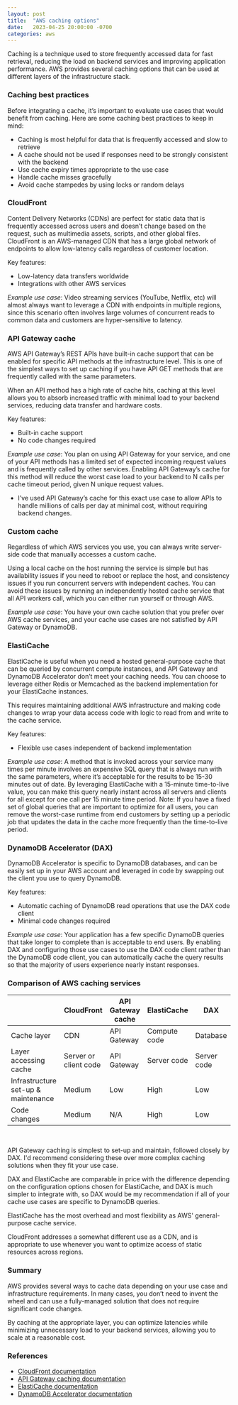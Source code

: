 ```yaml
---
layout: post
title:  "AWS caching options"
date:   2023-04-25 20:00:00 -0700
categories: aws
---
```


Caching is a technique used to store frequently accessed data for fast retrieval, reducing the load on backend services and improving application performance.  AWS provides several caching options that can be used at different layers of the infrastructure stack.

### Caching best practices
Before integrating a cache, it’s important to evaluate use cases that would benefit from caching.  Here are some caching best practices to keep in mind:
* Caching is most helpful for data that is frequently accessed and slow to retrieve
* A cache should not be used if responses need to be strongly consistent with the backend
* Use cache expiry times appropriate to the use case
* Handle cache misses gracefully
* Avoid cache stampedes by using locks or random delays

### CloudFront
Content Delivery Networks (CDNs) are perfect for static data that is frequently accessed across users and doesn’t change based on the request, such as multimedia assets, scripts, and other global files. CloudFront is an AWS-managed CDN that has a large global network of endpoints to allow low-latency calls regardless of customer location.

Key features:
* Low-latency data transfers worldwide
* Integrations with other AWS services

*Example use case*: Video streaming services (YouTube, Netflix, etc) will almost always want to leverage a CDN with endpoints in multiple regions, since this scenario often involves large volumes of concurrent reads to common data and customers are hyper-sensitive to latency.

### API Gateway cache
AWS API Gateway’s REST APIs have built-in cache support that can be enabled for specific API methods at the infrastructure level.  This is one of the simplest ways to set up caching if you have API GET methods that are frequently called with the same parameters.

When an API method has a high rate of cache hits, caching at this level allows you to absorb increased traffic with minimal load to your backend services, reducing data transfer and hardware costs.

Key features:
* Built-in cache support
* No code changes required

*Example use case*: You plan on using API Gateway for your service, and one of your API methods has a limited set of expected incoming request values and is frequently called by other services.  Enabling API Gateway’s cache for this method will reduce the worst case load to your backend to N calls per cache timeout period, given N unique request values.
* I’ve used API Gateway’s cache for this exact use case to allow APIs to handle millions of calls per day at minimal cost, without requiring backend changes.

### Custom cache
Regardless of which AWS services you use, you can always write server-side code that manually accesses a custom cache.

Using a local cache on the host running the service is simple but has availability issues if you need to reboot or replace the host, and consistency issues if you run concurrent servers with independent caches.  You can avoid these issues by running an independently hosted cache service that all API workers call, which you can either run yourself or through AWS.

*Example use case*: You have your own cache solution that you prefer over AWS cache services, and your cache use cases are not satisfied by API Gateway or DynamoDB.

### ElastiCache
ElastiCache is useful when you need a hosted general-purpose cache that can be queried by concurrent compute instances, and API Gateway and DynamoDB Accelerator don’t meet your caching needs.  You can choose to leverage either Redis or Memcached as the backend implementation for your ElastiCache instances.

This requires maintaining additional AWS infrastructure and making code changes to wrap your data access code with logic to read from and write to the cache service.

Key features:
* Flexible use cases independent of backend implementation

*Example use case*: A method that is invoked across your service many times per minute involves an expensive SQL query that is always run with the same parameters, where it’s acceptable for the results to be 15-30 minutes out of date.  By leveraging ElastiCache with a 15-minute time-to-live value, you can make this query nearly instant across all servers and clients for all except for one call per 15 minute time period.  Note: If you have a fixed set of global queries that are important to optimize for all users, you can remove the worst-case runtime from end customers by setting up a periodic job that updates the data in the cache more frequently than the time-to-live period.

### DynamoDB Accelerator (DAX)
DynamoDB Accelerator is specific to DynamoDB databases, and can be easily set up in your AWS account and leveraged in code by swapping out the client you use to query DynamoDB.

Key features:
* Automatic caching of DynamoDB read operations that use the DAX code client
* Minimal code changes required

*Example use case*: Your application has a few specific DynamoDB queries that take longer to complete than is acceptable to end users.  By enabling DAX and configuring those use cases to use the DAX code client rather than the DynamoDB code client, you can automatically cache the query results so that the majority of users experience nearly instant responses.

### Comparison of AWS caching services

|            |CloudFront|API Gateway cache|ElastiCache|DAX|
|------------|----------|-----------------|-----------|---|
|Cache layer|CDN|API Gateway|Compute code|Database|
|Layer accessing cache|Server or client code|API Gateway|Server code|Server code|
|Infrastructure set-up & maintenance|Medium|Low|High|Low|
|Code changes|Medium|N/A|High|Low|
<br>

API Gateway caching is simplest to set-up and maintain, followed closely by DAX.  I'd recommend considering these over more complex caching solutions when they fit your use case.

DAX and ElastiCache are comparable in price with the difference depending on the configuration options chosen for ElastiCache, and DAX is much simpler to integrate with, so DAX would be my recommendation if all of your cache use cases are specific to DynamoDB queries.

ElastiCache has the most overhead and most flexibility as AWS' general-purpose cache service.

CloudFront addresses a somewhat different use as a CDN, and is appropriate to use whenever you want to optimize access of static resources across regions.

### Summary
AWS provides several ways to cache data depending on your use case and infrastructure requirements.  In many cases, you don’t need to invent the wheel and can use a fully-managed solution that does not require significant code changes.

By caching at the appropriate layer, you can optimize latencies while minimizing unnecessary load to your backend services, allowing you to scale at a reasonable cost.

### References
* [CloudFront documentation](https://docs.aws.amazon.com/AmazonCloudFront/latest/DeveloperGuide/Introduction.html)
* [API Gateway caching documentation](https://docs.aws.amazon.com/apigateway/latest/developerguide/api-gateway-caching.html)
* [ElastiCache documentation](https://docs.aws.amazon.com/elasticache/)
* [DynamoDB Accelerator documentation](https://docs.aws.amazon.com/amazondynamodb/latest/developerguide/DAX.html)
